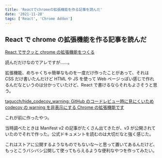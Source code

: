 ```yaml
---
title: 'Reactでchromeの拡張機能を作る記事を読んだ'
date: '2021-11-28'
tags: ['React', 'Chrome Addon']
---
```


## React で chrome の拡張機能を作る記事を読んだ

[React でサクッと chrome の拡張機能をつくる](https://zenn.dev/tokku5552/articles/how-to-make-chrome-extension)

読んだだけなのでアレですが……。

拡張機能、めちゃくちゃ簡単なものを一度だけ作ったことがあって、それは CSS だけ書いたんだけど HTML や JS を使って Web ページっぽい感じで作れるんだなというのは分かっていたけど、React で書けるならそれもよさそうと思う。

[tagucch/hide_codecov_warning: GitHub のコードレビュー時に見にくいため codecov の warning を非表示にする Chrome の拡張機能です](https://github.com/tagucch/hide_codecov_warning)

これが前に作ったやつ。

当時調べたときは Manifest v2 の記事がたくさん出てきたが、v3 が公開されていたのでそれで作った。公式ドキュメントを読むのは大切だなと強く感じた。

これはストアに公開するようなものでもないな〜と思って置いてあるんだけど、もっとこうバシバシ公開して使ってもらえるような便利なやつを作ってみたい。
